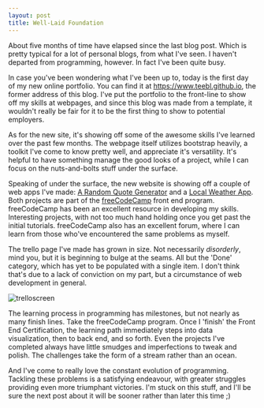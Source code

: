 ```yaml
---
layout: post
title: Well-Laid Foundation
---
```


About five months of time have elapsed since the last blog post. Which is pretty typical for a lot of personal blogs, from what I've seen. I haven't departed from programming, however. In fact I've been quite busy.

In case you've been wondering what I've been up to, today is the first day of my new online portfolio. You can find it at <https://www.teebl.github.io>, the former address of this blog. I've put the portfolio to the front-line to show off my skills at webpages, and since this blog was made from a template, it wouldn't really be fair for it to be the first thing to show to potential employers.

As for the new site, it's showing off some of the awesome skills I've learned over the past few months. The webpage itself utilizes bootstrap heavily, a toolkit I've come to know pretty well, and appreciate it's versatility. It's helpful to have something manage the good looks of a project, while I can focus on the nuts-and-bolts stuff under the surface.

Speaking of under the surface, the new website is showing off a couple of web apps I've made: [A Random Quote Generator](https://codepen.io/teebl/full/JMpRrN) and a [Local Weather App](https://codepen.io/teebl/full/KZeOYG). Both projects are part of the [freeCodeCamp](https://www.freecodecamp.org) front end program. freeCodeCamp has been an excellent resource in developing my skills. Interesting projects, with not too much hand holding once you get past the initial tutorials. freeCodeCamp also has an excellent forum, where I can learn from those who've encountered the same problems as myself.

The trello page I've made has grown in size. Not necessarily *disorderly*, mind you, but it is beginning to bulge at the seams. All but the 'Done' category, which has yet to be populated with a single item. I don't think that's due to a lack of conviction on my part, but a circumstance of web development in general. 

![trelloscreen](/blog/images/Foundation/trello01-21-2018.png)

The learning process in programming has milestones, but not nearly as many finish lines. Take the freeCodeCamp program. Once I 'finish' the Front End Certification, the learning path immediately steps into data visualization, then to back end, and so forth. Even the projects I've completed always have little smudges and imperfections to tweak and polish. The challenges take the form of a stream rather than an ocean.

And I've come to really love the constant evolution of programming. Tackling these problems is a satisfying endeavour, with greater struggles providing even more triumphant victories. I'm stuck on this stuff, and I'll be sure the next post about it will be sooner rather than later this time ;)
